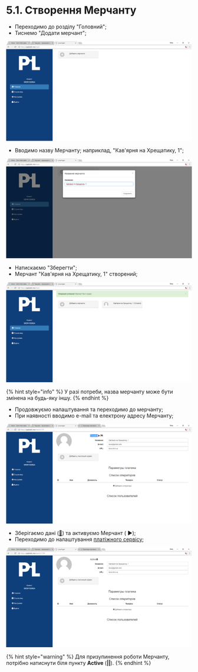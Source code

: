 # 5.1. Створення Мерчанту

* Переходимо до розділу "Головний";
* Тиснемо "Додати мерчант";

![](../.gitbook/assets/image-31.png)

* Вводимо назву Мерчанту; наприклад, "Кав'ярня на Хрещатику, 1";

![](../.gitbook/assets/image-6.png)

* Натискаємо "Зберегти";
* Мерчант "Кав'ярня на Хрещатику, 1" створений;

![](../.gitbook/assets/image-48.png)

{% hint style="info" %}
У разі потреби, назва мерчанту може бути змінена на будь-яку іншу.
{% endhint %}

* Продовжуємо налаштування та переходимо до мерчанту;
* При наявності вводимо e-mail та електрону адресу Мерчанту;

![](../.gitbook/assets/image-56.png)

* Зберігаємо дані \([💾](http://www.fileformat.info/info/unicode/char/1f4be/index.htm)\) та активуємо Мерчант \( ▶\);
* Переходимо до налаштування [платіжного сервісу](https://paylastic.gitbook.io/paylastic-oshad/nalashtuvannya-merchantu/2.-nalashtuvannya-platizhnogo-servisu);

![](../.gitbook/assets/image-47.png)

{% hint style="warning" %}
Для призупинення роботи Мерчанту, потрібно натиснути біля пункту **Active** \(**\|\|**\).
{% endhint %}

